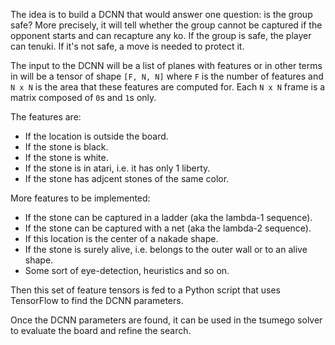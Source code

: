 The idea is to build a DCNN that would answer one question:
is the group safe? More precisely, it will tell whether
the group cannot be captured if the opponent starts
and can recapture any ko. If the group is safe, the player
can tenuki. If it's not safe, a move is needed to protect it.

The input to the DCNN will be a list of planes with features
or in other terms in will be a tensor of shape `[F, N, N]`
where `F` is the number of features and `N x N` is the area
that these features are computed for. Each `N x N` frame is
a matrix composed of `0`s and `1`s only.

The features are:

- If the location is outside the board.
- If the stone is black.
- If the stone is white.
- If the stone is in atari, i.e. it has only 1 liberty.
- If the stone has adjcent stones of the same color.

More features to be implemented:

- If the stone can be captured in a ladder (aka the lambda-1 sequence).
- If the stone can be captured with a net (aka the lambda-2 sequence).
- If this location is the center of a nakade shape.
- If the stone is surely alive, i.e. belongs to the outer wall or to an alive shape.
- Some sort of eye-detection, heuristics and so on.

Then this set of feature tensors is fed to a Python script that
uses TensorFlow to find the DCNN parameters.

Once the DCNN parameters are found, it can be used in the tsumego
solver to evaluate the board and refine the search.
